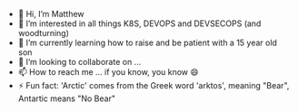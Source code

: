 - 👋 Hi, I’m Matthew
- 👀 I’m interested in all things K8S, DEVOPS and DEVSECOPS (and woodturning)
- 🌱 I’m currently learning how to raise and be patient with a 15 year old son
- 💞️ I’m looking to collaborate on ...
- 📫 How to reach me ... if you know, you know 😄
- ⚡ Fun fact: 'Arctic' comes from the Greek word 'arktos', meaning "Bear", Antartic means "No Bear"

<!---
mwk-wtg/mwk-wtg is a ✨ special ✨ repository because its `README.md` (this file) appears on your GitHub profile.
You can click the Preview link to take a look at your changes.
--->

